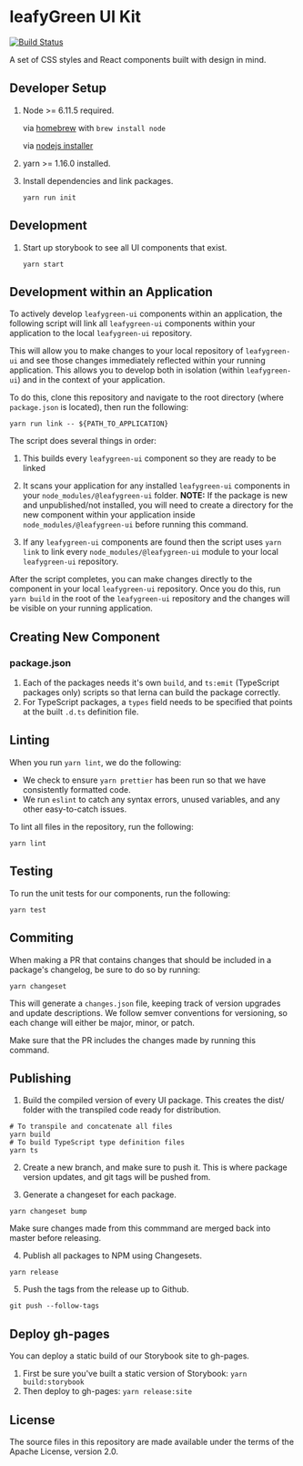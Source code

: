 # leafyGreen UI Kit

[![Build Status](https://img.shields.io/circleci/project/github/mongodb/leafygreen-ui/master.svg)](https://circleci.com/gh/mongodb/leafygreen-ui)

A set of CSS styles and React components built with design in mind.

## Developer Setup

1. Node >= 6.11.5 required.

   via [homebrew](https://brew.sh/) with `brew install node`

   via [nodejs installer](https://nodejs.org/en/)

2. yarn >= 1.16.0 installed.

3. Install dependencies and link packages.

   `yarn run init`

## Development

1. Start up storybook to see all UI components that exist.

   `yarn start`

## Development within an Application

To actively develop `leafygreen-ui` components within an application, the following script will link all `leafygreen-ui` components within your application to the local `leafygreen-ui` repository.

This will allow you to make changes to your local repository of `leafygreen-ui` and see those changes immediately reflected within your running application. This allows you to develop both in isolation (within `leafygreen-ui`) and in the context of your application.

To do this, clone this repository and navigate to the root directory (where `package.json` is located), then run the following:

```
yarn run link -- ${PATH_TO_APPLICATION}
```

The script does several things in order:

1. This builds every `leafygreen-ui` component so they are ready to be linked

2. It scans your application for any installed `leafygreen-ui` components in your `node_modules/@leafygreen-ui` folder.
   **NOTE:** If the package is new and unpublished/not installed, you will need to create a directory for the new component within your application inside `node_modules/@leafygreen-ui` before running this command.

3. If any `leafygreen-ui` components are found then the script uses `yarn link` to link every `node_modules/@leafygreen-ui` module to your local `leafygreen-ui` repository.

After the script completes, you can make changes directly to the component in your local `leafygreen-ui` repository. Once you do this, run `yarn build` in the root of the `leafygreen-ui` repository and the changes will be visible on your running application.

## Creating New Component

### package.json

1. Each of the packages needs it's own `build`, and `ts:emit` (TypeScript packages only) scripts so that lerna can build the package correctly.
2. For TypeScript packages, a `types` field needs to be specified that points at the built `.d.ts` definition file.

## Linting

When you run `yarn lint`, we do the following:

- We check to ensure `yarn prettier` has been run so that we have consistently formatted code.
- We run `eslint` to catch any syntax errors, unused variables, and any other easy-to-catch issues.

To lint all files in the repository, run the following:

```
yarn lint
```

## Testing

To run the unit tests for our components, run the following:

```
yarn test
```

## Commiting

When making a PR that contains changes that should be included in a package's changelog, be sure to do so by running:

```
yarn changeset
```

This will generate a `changes.json` file, keeping track of version upgrades and update descriptions. We follow semver conventions for versioning, so each change will either be major, minor, or patch.

Make sure that the PR includes the changes made by running this command.

## Publishing

1.  Build the compiled version of every UI package. This creates the dist/ folder with the transpiled code ready for distribution.

```
# To transpile and concatenate all files
yarn build
# To build TypeScript type definition files
yarn ts
```

2. Create a new branch, and make sure to push it. This is where package version updates, and git tags will be pushed from.

3. Generate a changeset for each package.

```
yarn changeset bump
```

Make sure changes made from this commmand are merged back into master before releasing.

4. Publish all packages to NPM using Changesets.

```
yarn release
```

5. Push the tags from the release up to Github.

```
git push --follow-tags
```

## Deploy gh-pages

You can deploy a static build of our Storybook site to gh-pages.

1. First be sure you've built a static version of Storybook: `yarn build:storybook`
2. Then deploy to gh-pages: `yarn release:site`

## License

The source files in this repository are made available under the terms of the Apache License, version 2.0.
